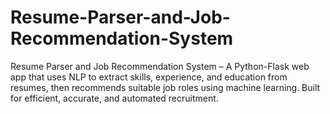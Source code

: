 # Resume-Parser-and-Job-Recommendation-System
Resume Parser and Job Recommendation System – A Python-Flask web app that uses NLP to extract skills, experience, and education from resumes, then recommends suitable job roles using machine learning. Built for efficient, accurate, and automated recruitment.  
